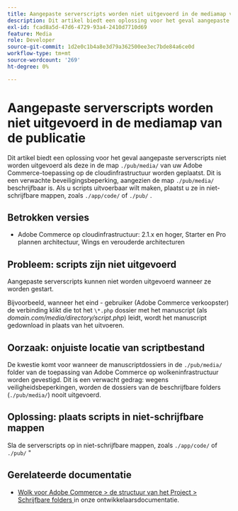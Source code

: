 ```yaml
---
title: Aangepaste serverscripts worden niet uitgevoerd in de mediamap van de publicatie
description: Dit artikel biedt een oplossing voor het geval aangepaste serverscripts niet worden uitgevoerd als ze in de ` worden geplaatst./pub/media/` directory van uw Adobe Commerce-toepassing op cloudinfrastructuur. Dit is een verwachte veiligheidsbeperking, sinds `.De map /pub/media/` kan worden geschreven. Als u scripts uitvoerbaar wilt maken, plaatst u ze in niet-schrijfbare mappen, zoals './app/code/` of `./pub/".
exl-id: fcad8a5d-47d6-4729-93a4-2410d7710d69
feature: Media
role: Developer
source-git-commit: 1d2e0c1b4a8e3d79a362500ee3ec7bde84a6ce0d
workflow-type: tm+mt
source-wordcount: '269'
ht-degree: 0%

---
```


# Aangepaste serverscripts worden niet uitgevoerd in de mediamap van de publicatie

Dit artikel biedt een oplossing voor het geval aangepaste serverscripts niet worden uitgevoerd als deze in de map `./pub/media/` van uw Adobe Commerce-toepassing op de cloudinfrastructuur worden geplaatst. Dit is een verwachte beveiligingsbeperking, aangezien de map `./pub/media/` beschrijfbaar is. Als u scripts uitvoerbaar wilt maken, plaatst u ze in niet-schrijfbare mappen, zoals `./app/code/` of `./pub/` .

## Betrokken versies

* Adobe Commerce op cloudinfrastructuur: 2.1.x en hoger, Starter en Pro plannen architectuur, Wings en verouderde architecturen

## Probleem: scripts zijn niet uitgevoerd

Aangepaste serverscripts kunnen niet worden uitgevoerd wanneer ze worden gestart.

Bijvoorbeeld, wanneer het eind - gebruiker (Adobe Commerce verkoopster) de verbinding klikt die tot het `\*.php` dossier met het manuscript (als *domain.com/media/directory/script.php*) leidt, wordt het manuscript gedownload in plaats van het uitvoeren.

## Oorzaak: onjuiste locatie van scriptbestand

De kwestie komt voor wanneer de manuscriptdossiers in de `./pub/media/` folder van de toepassing van Adobe Commerce op wolkeninfrastructuur worden gevestigd. Dit is een verwacht gedrag: wegens veiligheidsbeperkingen, worden de dossiers van de beschrijfbare folders (`./pub/media/`) nooit uitgevoerd.

## Oplossing: plaats scripts in niet-schrijfbare mappen

Sla de serverscripts op in niet-schrijfbare mappen, zoals `./app/code/` of `./pub/` &quot;

## Gerelateerde documentatie

* [ Wolk voor Adobe Commerce > de structuur van het Project > Schrijfbare folders ](https://devdocs.magento.com/guides/v2.3/cloud/project/project-start.html#write-dir) in onze ontwikkelaarsdocumentatie.
